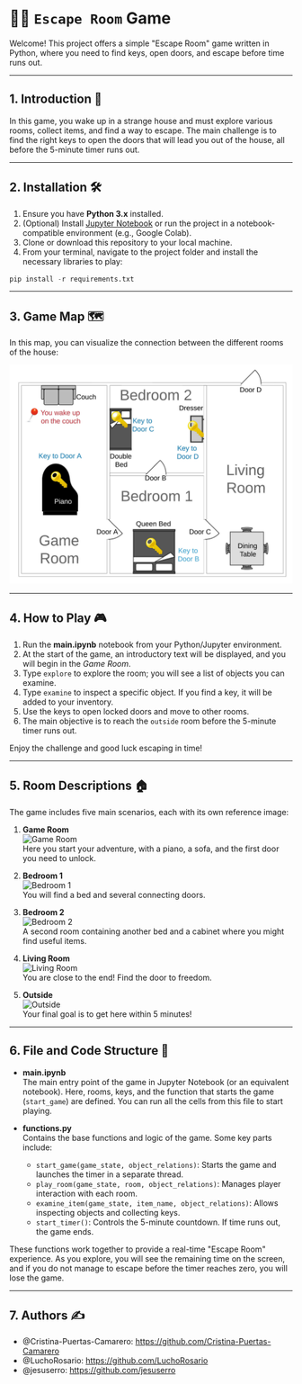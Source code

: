 # 🏃‍♂️ `Escape Room` Game

Welcome! This project offers a simple "Escape Room" game written in Python, where you need to find keys, open doors, and escape before time runs out.

---

## 1. Introduction 📖

In this game, you wake up in a strange house and must explore various rooms, collect items, and find a way to escape. The main challenge is to find the right keys to open the doors that will lead you out of the house, all before the 5-minute timer runs out.

---

## 2. Installation 🛠️

1. Ensure you have **Python 3.x** installed.
2. (Optional) Install [Jupyter Notebook](https://jupyter.org/) or run the project in a notebook-compatible environment (e.g., Google Colab).
3. Clone or download this repository to your local machine.
4. From your terminal, navigate to the project folder and install the necessary libraries to play:

``` python
pip install -r requirements.txt
```

---

## 3. Game Map 🗺️

In this map, you can visualize the connection between the different rooms of the house:

![Game Map](images/map.jpg)

---

## 4. How to Play 🎮

1. Run the **main.ipynb** notebook from your Python/Jupyter environment.
2. At the start of the game, an introductory text will be displayed, and you will begin in the *Game Room*.
3. Type `explore` to explore the room; you will see a list of objects you can examine.
4. Type `examine` to inspect a specific object. If you find a key, it will be added to your inventory.
5. Use the keys to open locked doors and move to other rooms.
6. The main objective is to reach the `outside` room before the 5-minute timer runs out.

Enjoy the challenge and good luck escaping in time!

---

## 5. Room Descriptions 🏠

The game includes five main scenarios, each with its own reference image:

1. **Game Room**  
   ![Game Room](images/game_room.jpg)  
   Here you start your adventure, with a piano, a sofa, and the first door you need to unlock.

2. **Bedroom 1**  
   ![Bedroom 1](images/bedroom1.jpg)  
   You will find a bed and several connecting doors.

3. **Bedroom 2**  
   ![Bedroom 2](images/bedroom2.jpg)  
   A second room containing another bed and a cabinet where you might find useful items.

4. **Living Room**  
   ![Living Room](images/living_room.jpg)  
   You are close to the end! Find the door to freedom.

5. **Outside**  
   ![Outside](images/outside.jpg)  
   Your final goal is to get here within 5 minutes!

---

## 6. File and Code Structure 📂

- **main.ipynb**  
  The main entry point of the game in Jupyter Notebook (or an equivalent notebook). Here, rooms, keys, and the function that starts the game (`start_game`) are defined. You can run all the cells from this file to start playing.

- **functions.py**  
  Contains the base functions and logic of the game. Some key parts include:

  - `start_game(game_state, object_relations)`: Starts the game and launches the timer in a separate thread.
  - `play_room(game_state, room, object_relations)`: Manages player interaction with each room.
  - `examine_item(game_state, item_name, object_relations)`: Allows inspecting objects and collecting keys.
  - `start_timer()`: Controls the 5-minute countdown. If time runs out, the game ends.

These functions work together to provide a real-time "Escape Room" experience. As you explore, you will see the remaining time on the screen, and if you do not manage to escape before the timer reaches zero, you will lose the game.

---

## 7. Authors ✍️

- @Cristina-Puertas-Camarero: <https://github.com/Cristina-Puertas-Camarero>
- @LuchoRosario: <https://github.com/LuchoRosario>
- @jesuserro: <https://github.com/jesuserro>
